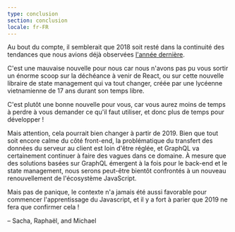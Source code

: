 ```yaml
---
type: conclusion
section: conclusion
locale: fr-FR
---
```


Au bout du compte, il semblerait que 2018 soit resté dans la continuité des tendances que nous avions déjà observées [l'année dernière](http://2017.stateofjs.com).

C'est une mauvaise nouvelle pour nous car nous n'avons pas pu vous sortir un énorme scoop sur la déchéance à venir de React, ou sur cette nouvelle libraire de state management qui va tout changer, créée par une lycéenne vietnamienne de 17 ans durant son temps libre.

C'est plutôt une bonne nouvelle pour vous, car vous aurez moins de temps à perdre à vous demander ce qu'il faut utiliser, et donc plus de temps pour développer !

Mais attention, cela pourrait bien changer à partir de 2019. Bien que tout soit encore calme du côté front-end, la problématique du transfert des données du serveur au client est loin d'être réglée, et GraphQL va certainement continuer à faire des vagues dans ce domaine. À mesure que des solutions basées sur GraphQL émergent à la fois pour le back-end et le state management, nous serons peut-être bientôt confrontés à un nouveau renouvellement de l'écosystème JavaScript.

Mais pas de panique, le contexte n'a jamais été aussi favorable pour commencer l'apprentissage du Javascript, et il y a fort à parier que 2019 ne fera que confirmer cela !

<span class="conclusion__byline">– Sacha, Raphaël, and Michael</span>
